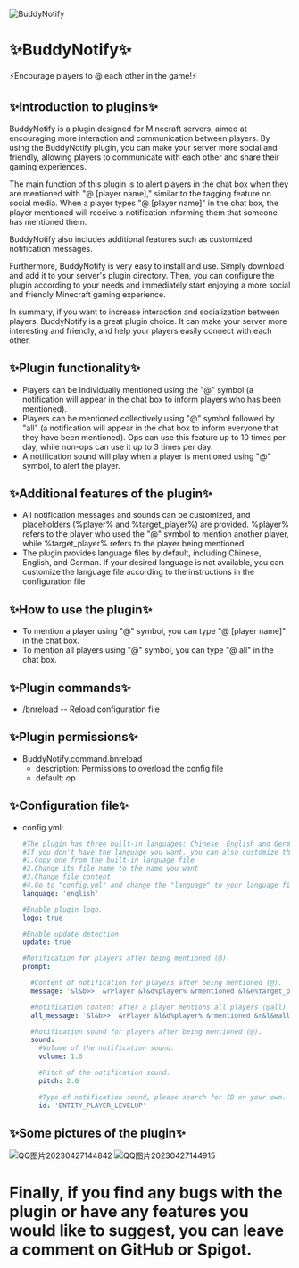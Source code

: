 ![BuddyNotify](https://user-images.githubusercontent.com/98594477/234777255-7d742633-1db4-4b74-8759-28cdd9fb71c8.png)
# ✨BuddyNotify✨
⚡️Encourage players to @ each other in the game!⚡️
## ✨Introduction to plugins✨
BuddyNotify is a plugin designed for Minecraft servers, aimed at encouraging more interaction and communication between players. By using the BuddyNotify plugin, you can make your server more social and friendly, allowing players to communicate with each other and share their gaming experiences.

The main function of this plugin is to alert players in the chat box when they are mentioned with "@ [player name]," similar to the tagging feature on social media. When a player types "@ [player name]" in the chat box, the player mentioned will receive a notification informing them that someone has mentioned them.

BuddyNotify also includes additional features such as customized notification messages.

Furthermore, BuddyNotify is very easy to install and use. Simply download and add it to your server's plugin directory. Then, you can configure the plugin according to your needs and immediately start enjoying a more social and friendly Minecraft gaming experience.

In summary, if you want to increase interaction and socialization between players, BuddyNotify is a great plugin choice. It can make your server more interesting and friendly, and help your players easily connect with each other.
## ✨Plugin functionality✨
* Players can be individually mentioned using the "@" symbol (a notification will appear in the chat box to inform players who has been mentioned).
* Players can be mentioned collectively using "@" symbol followed by "all" (a notification will appear in the chat box to inform everyone that they have been mentioned). Ops can use this feature up to 10 times per day, while non-ops can use it up to 3 times per day.
* A notification sound will play when a player is mentioned using "@" symbol, to alert the player.
## ✨Additional features of the plugin✨
* All notification messages and sounds can be customized, and placeholders (%player% and %target_player%) are provided. %player% refers to the player who used the "@" symbol to mention another player, while %target_player% refers to the player being mentioned.
* The plugin provides language files by default, including Chinese, English, and German. If your desired language is not available, you can customize the language file according to the instructions in the configuration file
## ✨How to use the plugin✨
* To mention a player using "@" symbol, you can type "@ [player name]" in the chat box.
* To mention all players using "@" symbol, you can type "@ all" in the chat box.
## ✨Plugin commands✨
* /bnreload -- Reload configuration file
## ✨Plugin permissions✨
* BuddyNotify.command.bnreload
  * description: Permissions to overload the config file
  * default: op
## ✨Configuration file✨
  * config.yml:
    ```yaml
    #The plugin has three built-in languages: Chinese, English and German
    #If you don't have the language you want, you can also customize the language
    #1.Copy one from the built-in language file
    #2.Change its file name to the name you want
    #3.Change file content
    #4.Go to "config.yml" and change the "language" to your language file
    language: 'english'

    #Enable plugin logo.
    logo: true
    
    #Enable update detection.
    update: true

    #Notification for players after being mentioned (@).
    prompt:

      #Content of notification for players after being mentioned (@).
      message: '&l&b>>  &rPlayer &l&d%player% &rmentioned &l&e%target_player% &r(@)'

      #Notification content after a player mentions all players (@all)
      all_message: '&l&b>>  &rPlayer &l&d%player% &rmentioned &r&l&eall players &r(@all)'

      #Notification sound for players after being mentioned (@).
      sound:
        #Volume of the notification sound.
        volume: 1.0

        #Pitch of the notification sound.
        pitch: 2.0

        #Type of notification sound, please search for ID on your own.
        id: 'ENTITY_PLAYER_LEVELUP'
      ```
## ✨Some pictures of the plugin✨
![QQ图片20230427144842](https://user-images.githubusercontent.com/98594477/234782338-3a4e0346-eaff-483b-988f-2af60628d040.png)
![QQ图片20230427144915](https://user-images.githubusercontent.com/98594477/234782365-a41c9a8e-c47a-45a4-9003-7eb256be1004.png)

# Finally, if you find any bugs with the plugin or have any features you would like to suggest, you can leave a comment on GitHub or Spigot.

